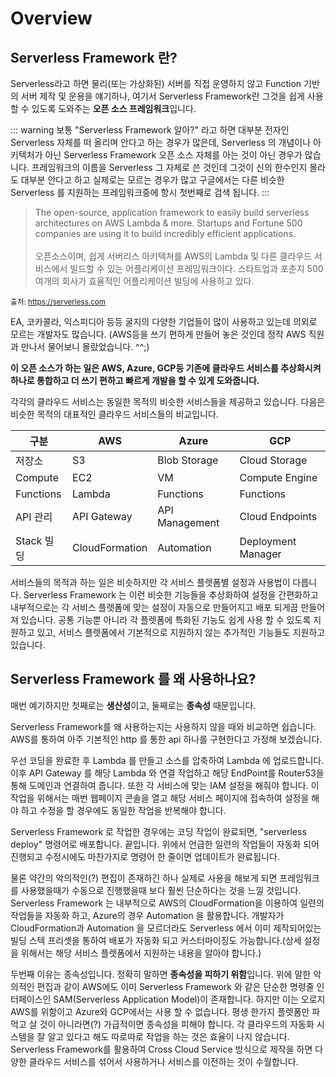 # Overview

## Serverless Framework 란?

Serverless라고 하면 물리(또는 가상화된) 서버를 직접 운영하지 않고 Function 기반의 서버 제작 및 운용을 얘기하나, 여기서 Serverless Framework란 그것을 쉽게 사용 할 수 있도록 도와주는 **오픈 소스 프레임워크**입니다.

::: warning
보통 "Serverless Framework 알아?" 라고 하면 대부분 전자인 Serverless 자체를 떠 올리며 안다고 하는 경우가 많은데, Serverless 의 개념이나 아키텍처가 아닌 Serverless Framework 오픈 소스 자체를 아는 것이 아닌 경우가 많습니다. 프레임워크의 이름을 Serverless 그 자체로 쓴 것인데 그것이 신의 한수인지 몰라도 대부분 안다고 하고 실제로는 모르는 경우가 많고 구글에서는 다른 비슷한 Serverless 를 지원하는 프레임워크중에 항시 첫번째로 검색 됩니다.
:::

> The open-source, application framework to easily build serverless architectures on AWS Lambda & more. Startups and Fortune 500 companies are using it to build incredibly efficient applications.<br><br>
> 오픈소스이며, 쉽게 서버리스 아키텍쳐를 AWS의 Lambda 및 다른 클라우드 서비스에서 빌드할 수 있는 어플리케이션 프레임워크이다. 스타트업과 포춘지 500여개의 회사가 효율적인 어플리케이션 빌딩에 사용하고 있다.

<small>출처: https://serverless.com</small>

EA, 코카콜라, 익스피디아 등등 굴지의 다양한 기업들이 많이 사용하고 있는데 의외로 모르는 개발자도 많습니다. (AWS등을 쓰기 편하게 만들어 놓은 것인데 정작 AWS 직원과 만나서 물어보니 몰랐었습니다. ^^;)

**이 오픈 소스가 하는 일은 AWS, Azure, GCP등 기존에 클라우드 서비스를 추상화시켜 하나로 통합하고 더 쓰기 편하고 빠르게 개발을 할 수 있게 도와줍니다.**

각각의 클라우드 서비스는 동일한 목적의 비슷한 서비스들을 제공하고 있습니다. 다음은 비슷한 목적의 대표적인 클라우드 서비스들의 비교입니다.

| 구분      | AWS         | Azure         | GCP |
| ---       | ---         | ---           | --- |
| 저장소    | S3          | Blob Storage  | Cloud Storage |
| Compute   | EC2         | VM            | Compute Engine |
| Functions | Lambda      | Functions     | Functions |
| API 관리  | API Gateway | API Management | Cloud Endpoints |
| Stack 빌딩 | CloudFormation | Automation | Deployment Manager |

서비스들의 목적과 하는 일은 비슷하지만 각 서비스 플렛폼별 설정과 사용법이 다릅니다. Serverless Framework 는 이런 비슷한 기능들을 추상화하여 설정을 간편화하고 내부적으로는 각 서비스 플렛폼에 맞는 설정이 자동으로 만들어지고 배포 되게끔 만들어져 있습니다. 공통 기능뿐 아니라 각 플렛폼에 특화된 기능도 쉽게 사용 할 수 있도록 지원하고 있고, 서비스 플렛폼에서 기본적으로 지원하지 않는 추가적인 기능들도 지원하고 있습니다.

## Serverless Framework 를 왜 사용하나요?

매번 예기하지만 첫째로는 **생산성**이고, 둘째로는 **종속성** 때문입니다.

Serverless Framework를 왜 사용하는지는 사용하지 않을 때와 비교하면 쉽습니다.<br>
AWS를 통하여 아주 기본적인 http 를 통한 api 하나를 구현한다고 가정해 보겠습니다.

우선 코딩을 완료한 후 Lambda 를 만들고 소스를 압축하여 Lambda 에 업로드합니다. 이후 API Gateway 를 해당 Lambda 와 연결 작업하고 해당 EndPoint를 Router53을 통해 도메인과 연결하여 줍니다. 또한 각 서비스에 맞는 IAM 설정을 해줘야 합니다. 이 작업을 위해서는 매번 웹페이지 콘솔을 열고 해당 서비스 페이지에 접속하여 설정을 해야 하고 수정을 할 경우에도 동일한 작업을 반복해야 합니다.

Serverless Framework 로 작업한 경우에는 코딩 작업이 완료되면, "serverless deploy" 명령어로 배포합니다. 끝입니다. 위에서 언급한 일련의 작업들이 자동화 되어 진행되고 수정시에도 마찬가지로 명령어 한 줄이면 업데이트가 완료됩니다.

물론 약간의 악의적인(?) 편집이 존재하긴 하나 실제로 사용을 해보게 되면 프레임워크를 사용했을때가 수동으로 진행했을때 보다 훨씬 단순하다는 것을 느낄 것입니다. Serverless Framework 는 내부적으로 AWS의 CloudFormation을 이용하여 일련의 작업들을 자동화 하고, Azure의 경우 Automation 을 활용합니다. 개발자가 CloudFormation과 Automation 을 모르더라도 Serverless 에서 이미 제작되어있는 빌딩 스텍 프리셋을 통하여 배포가 자동화 되고 커스터마이징도 가능합니다.(상세 설정을 위해서는 해당 서비스 플렛폼에서 지원하는 내용을 알아야 합니다.)

두번째 이유는 종속성입니다. 정확히 말하면 **종속성을 피하기 위함**입니다. 위에 말한 악의적인 편집과 같이 AWS에도 이미 Serverless Framework 와 같은 단순한 명령줄 인터페이스인 SAM(Serverless Application Model)이 존재합니다. 하지만 이는 오로지 AWS를 위함이고 Azure와 GCP에서는 사용 할 수 없습니다. 평생 한가지 플렛폼만 파먹고 살 것이 아니라면(?) 가급적이면 종속성을 피해야 합니다. 각 클라우드의 자동화 시스템을 잘 알고 있다고 해도 따로따로 작업을 하는 것은 효율이 나지 않습니다. Serverless Framework를 활용하여 Cross Cloud Service 방식으로 제작을 하면 다양한 클라우드 서비스를 섞어서 사용하거나 서비스를 이전하는 것이 수월합니다.

